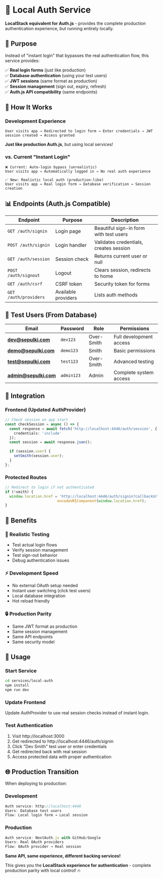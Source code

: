 # 🔐 Local Auth Service

**LocalStack equivalent for Auth.js** - provides the complete production authentication experience, but running entirely locally.

## 🎯 **Purpose**

Instead of "instant login" that bypasses the real authentication flow, this service provides:

✅ **Real login forms** (just like production)  
✅ **Database authentication** (using your test users)  
✅ **JWT sessions** (same format as production)  
✅ **Session management** (sign out, expiry, refresh)  
✅ **Auth.js API compatibility** (same endpoints)

## 🚀 **How It Works**

### **Development Experience**
```
User visits app → Redirected to login form → Enter credentials → JWT session created → Access granted
```

**Just like production Auth.js**, but using local services!

### **vs. Current "Instant Login"**
```
❌ Current: Auto-login bypass (unrealistic)
User visits app → Automatically logged in → No real auth experience

✅ New: Realistic local auth (production-like)  
User visits app → Real login form → Database verification → Session creation
```

## 📊 **Endpoints (Auth.js Compatible)**

| Endpoint | Purpose | Description |
|----------|---------|-------------|
| `GET /auth/signin` | Login page | Beautiful sign-in form with test users |
| `POST /auth/signin` | Login handler | Validates credentials, creates session |
| `GET /auth/session` | Session check | Returns current user or null |
| `POST /auth/signout` | Logout | Clears session, redirects to home |
| `GET /auth/csrf` | CSRF token | Security token for forms |
| `GET /auth/providers` | Available providers | Lists auth methods |

## 🧪 **Test Users (From Database)**

| Email | Password | Role | Permissions |
|-------|----------|------|-------------|
| **dev@sepulki.com** | `dev123` | Over-Smith | Full development access |
| **demo@sepulki.com** | `demo123` | Smith | Basic permissions |
| **test@sepulki.com** | `test123` | Over-Smith | Advanced testing |
| **admin@sepulki.com** | `admin123` | Admin | Complete system access |

## 🔧 **Integration**

### **Frontend (Updated AuthProvider)**
```typescript
// Check session on app start
const checkSession = async () => {
  const response = await fetch('http://localhost:4446/auth/session', {
    credentials: 'include'
  });
  const session = await response.json();
  
  if (session.user) {
    setSmith(session.user);
  }
};
```

### **Protected Routes**
```typescript
// Redirect to login if not authenticated
if (!smith) {
  window.location.href = 'http://localhost:4446/auth/signin?callbackUrl=' + 
                        encodeURIComponent(window.location.href);
}
```

## 🎉 **Benefits**

### **🎯 Realistic Testing**
- Test actual login flows
- Verify session management
- Test sign-out behavior
- Debug authentication issues

### **⚡ Development Speed**
- No external OAuth setup needed
- Instant user switching (click test users)
- Local database integration
- Hot reload friendly

### **🔒 Production Parity**
- Same JWT format as production
- Same session management
- Same API endpoints
- Same security model

## 🚀 **Usage**

### **Start Service**
```bash
cd services/local-auth
npm install
npm run dev
```

### **Update Frontend**
Update AuthProvider to use real session checks instead of instant login.

### **Test Authentication**
1. Visit http://localhost:3000
2. Get redirected to http://localhost:4446/auth/signin
3. Click "Dev Smith" test user or enter credentials
4. Get redirected back with real session
5. Access protected data with proper authentication

## 🌐 **Production Transition**

When deploying to production:

### **Development**
```javascript
Auth service: http://localhost:4446
Users: Database test users
Flow: Local login form → Local session
```

### **Production**
```javascript
Auth service: NextAuth.js with GitHub/Google
Users: Real OAuth providers
Flow: OAuth provider → Real session
```

**Same API, same experience, different backing services!**

This gives you the **LocalStack experience for authentication** - complete production parity with local control! 🔥
